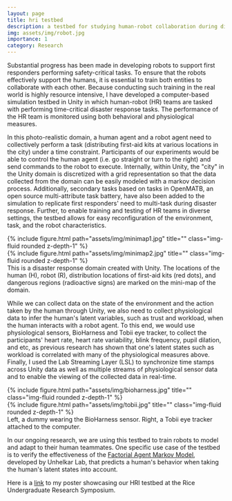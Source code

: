 ```yaml
---
layout: page
title: hri testbed
description: a testbed for studying human-robot collaboration during disaster response
img: assets/img/robot.jpg
importance: 1
category: Research
---
```


Substantial progress has been made in developing robots to support first responders performing safety-critical tasks. To ensure that the robots effectively support the humans, it is essential to train both entities to collaborate with each other. Because conducting such training in the real world is highly resource intensive, I have developed a computer-based simulation testbed in Unity in which human-robot (HR) teams are tasked with performing time-critical disaster response tasks. The performance of the HR team is monitored using both behavioral and physiological measures.

In this photo-realistic domain, a human agent and a robot agent need to collectively perform a task (distributing first-aid kits at various locations in the city) under a time constraint. Participants of our experiments would be able to control the human agent (i.e. go straight or turn to the right) and send commands to the robot to execute. Internally, within Unity, the "city" in the Unity domain is discretized with a grid representation so that the data collected from the domain can be easily modeled with a markov decision process. Additionally, secondary tasks based on tasks in OpenMATB, an open source multi-attribute task battery, have also been added to the simulation to replicate first responders' need to multi-task during disaster response. Further, to enable training and testing of HR teams in diverse settings, the testbed allows for easy reconfiguration of the environment, task, and the robot characteristics.

<div class="row">
    <div class="col-sm-8 mt-3 mt-md-0">
        {% include figure.html path="assets/img/minimap1.jpg" title="" class="img-fluid rounded z-depth-1" %}
    </div>
    <div class="col-sm-4 mt-3 mt-md-5">
        {% include figure.html path="assets/img/minimap2.jpg" title="" class="img-fluid rounded z-depth-1" %}
    </div>
</div>
<div class="caption">
    This is a disaster response domain created with Unity. The locations of the human (H), robot (R), distribution locations of first-aid kits (red dots), and dangerous regions (radioactive signs) are marked on the mini-map of the domain.
</div>

While we can collect data on the state of the environment and the action taken by the human through Unity, we also need to collect physiological data to infer the human's latent variables, such as trust and workload, when the human interacts with a robot agent. To this end, we would use physiological sensors, BioHarness and Tobii eye tracker, to collect the participants' heart rate, heart rate variability, blink frequency, pupil dilation, and etc, as previous research has shown that one's latent states such as workload is correlated with many of the physiological measures above. Finally, I used the Lab Streaming Layer (LSL) to synchronize time stamps across Unity data as well as multiple streams of physiological sensor data and to enable the viewing of the collected data in real-time.

<div class="row">
    <div class="col-sm-6 mt-3 mt-md-0">
        {% include figure.html path="assets/img/bioharness.jpg" title="" class="img-fluid rounded z-depth-1" %}
    </div>
    <div class="col-sm-6 mt-3 mt-md-5">
        {% include figure.html path="assets/img/tobii.jpg" title="" class="img-fluid rounded z-depth-1" %}
    </div>
</div>
<div class="caption">
    Left, a dummy wearing the BioHarness sensor. Right, a Tobii eye tracker attached to the computer.
</div>

In our ongoing research, we are using this testbed to train robots to model and adapt to their human teammates. One specific use case of the testbed is to verify the effectiveness of the <a href="https://www.ifaamas.org/Proceedings/aamas2022/pdfs/p982.pdf">Factorial Agent Markov Model</a>, developed by Unhelkar Lab, that predicts a human's behavior when taking the human's latent states into account.

Here is a <a href="https://docs.google.com/presentation/d/1hNe8ff4mNobSx16uSd8tROtu57SKS0um/edit#slide=id.g1249ba86a8c_2_75">link</a> to my poster showcasing our HRI testbed at the Rice Undergraduate Research Symposium.
